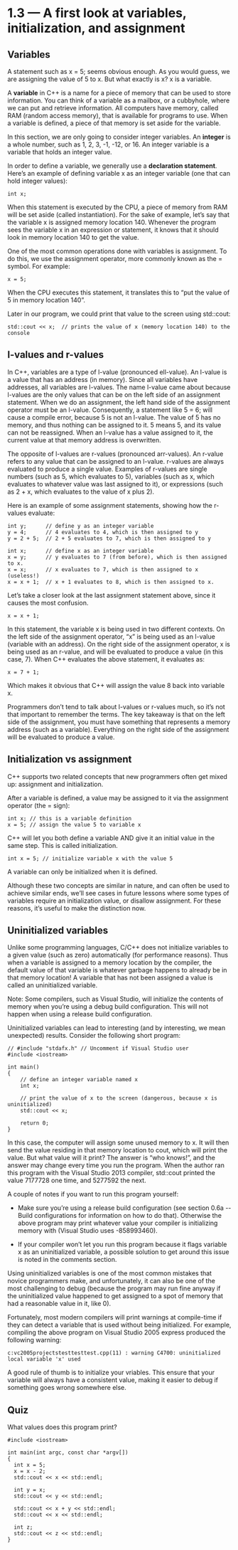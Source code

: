 # 1.3 — A first look at variables, initialization, and assignment

## Variables

A statement such as x = 5; seems obvious enough. As you would guess, we are assigning the value of 5 to x. But what exactly is x? x is a variable.

A **variable** in C++ is a name for a piece of memory that can be used to store information. You can think of a variable as a mailbox, or a cubbyhole, where we can put and retrieve information. All computers have memory, called RAM (random access memory), that is available for programs to use. When a variable is defined, a piece of that memory is set aside for the variable.

In this section, we are only going to consider integer variables. An **integer** is a whole number, such as 1, 2, 3, -1, -12, or 16. An integer variable is a variable that holds an integer value.

In order to define a variable, we generally use a **declaration statement**. Here’s an example of defining variable x as an integer variable (one that can hold integer values):

```
int x;
```

When this statement is executed by the CPU, a piece of memory from RAM will be set aside (called instantiation). For the sake of example, let’s say that the variable x is assigned memory location 140. Whenever the program sees the variable x in an expression or statement, it knows that it should look in memory location 140 to get the value.

One of the most common operations done with variables is assignment. To do this, we use the assignment operator, more commonly known as the = symbol. For example:

```
x = 5;
```

When the CPU executes this statement, it translates this to “put the value of 5 in memory location 140”.

Later in our program, we could print that value to the screen using std::cout:

```
std::cout << x;  // prints the value of x (memory location 140) to the console
```

## l-values and r-values

In C++, variables are a type of l-value (pronounced ell-value). An l-value is a value that has an address (in memory). Since all variables have addresses, all variables are l-values. The name l-value came about because l-values are the only values that can be on the left side of an assignment statement. When we do an assignment, the left hand side of the assignment operator must be an l-value. Consequently, a statement like 5 = 6; will cause a compile error, because 5 is not an l-value. The value of 5 has no memory, and thus nothing can be assigned to it. 5 means 5, and its value can not be reassigned. When an l-value has a value assigned to it, the current value at that memory address is overwritten.

The opposite of l-values are r-values (pronounced arr-values). An r-value refers to any value that can be assigned to an l-value. r-values are always evaluated to produce a single value. Examples of r-values are single numbers (such as 5, which evaluates to 5), variables (such as x, which evaluates to whatever value was last assigned to it), or expressions (such as 2 + x, which evaluates to the value of x plus 2).

Here is an example of some assignment statements, showing how the r-values evaluate:

```
int y;      // define y as an integer variable
y = 4;      // 4 evaluates to 4, which is then assigned to y
y = 2 + 5;  // 2 + 5 evaluates to 7, which is then assigned to y

int x;      // define x as an integer variable
x = y;      // y evaluates to 7 (from before), which is then assigned to x.
x = x;      // x evaluates to 7, which is then assigned to x (useless!)
x = x + 1;  // x + 1 evaluates to 8, which is then assigned to x.
```

Let’s take a closer look at the last assignment statement above, since it causes the most confusion.

```
x = x + 1;
```

In this statement, the variable x is being used in two different contexts. On the left side of the assignment operator, “x” is being used as an l-value (variable with an address). On the right side of the assignment operator, x is being used as an r-value, and will be evaluated to produce a value (in this case, 7). When C++ evaluates the above statement, it evaluates as:

```
x = 7 + 1;
```

Which makes it obvious that C++ will assign the value 8 back into variable x.

Programmers don’t tend to talk about l-values or r-values much, so it’s not that important to remember the terms. The key takeaway is that on the left side of the assignment, you must have something that represents a memory address (such as a variable). Everything on the right side of the assignment will be evaluated to produce a value.

## Initialization vs assignment

C++ supports two related concepts that new programmers often get mixed up: assignment and initialization.

After a variable is defined, a value may be assigned to it via the assignment operator (the = sign):

```
int x; // this is a variable definition
x = 5; // assign the value 5 to variable x
```


C++ will let you both define a variable AND give it an initial value in the same step. This is called initialization.

```
int x = 5; // initialize variable x with the value 5
```

A variable can only be initialized when it is defined.

Although these two concepts are similar in nature, and can often be used to achieve similar ends, we’ll see cases in future lessons where some types of variables require an initialization value, or disallow assignment. For these reasons, it’s useful to make the distinction now.


## Uninitialized variables

Unlike some programming languages, C/C++ does not initialize variables to a given value (such as zero) automatically (for performance reasons). Thus when a variable is assigned to a memory location by the compiler, the default value of that variable is whatever garbage happens to already be in that memory location! A variable that has not been assigned a value is called an uninitialized variable.

Note: Some compilers, such as Visual Studio, will initialize the contents of memory when you’re using a debug build configuration. This will not happen when using a release build configuration.

Uninitialized variables can lead to interesting (and by interesting, we mean unexpected) results. Consider the following short program:

```
// #include "stdafx.h" // Uncomment if Visual Studio user
#include <iostream>

int main()
{
    // define an integer variable named x
    int x;

    // print the value of x to the screen (dangerous, because x is uninitialized)
    std::cout << x;

    return 0;
}
```

In this case, the computer will assign some unused memory to x. It will then send the value residing in that memory location to cout, which will print the value. But what value will it print? The answer is “who knows!”, and the answer may change every time you run the program. When the author ran this program with the Visual Studio 2013 compiler, std::cout printed the value 7177728 one time, and 5277592 the next.

A couple of notes if you want to run this program yourself:

- Make sure you’re using a release build configuration (see section 0.6a -- Build configurations for information on how to do that). Otherwise the above program may print whatever value your compiler is initializing memory with (Visual Studio uses -858993460).

- If your compiler won’t let you run this program because it flags variable x as an uninitialized variable, a possible solution to get around this issue is noted in the comments section.

Using uninitialized variables is one of the most common mistakes that novice programmers make, and unfortunately, it can also be one of the most challenging to debug (because the program may run fine anyway if the uninitialized value happened to get assigned to a spot of memory that had a reasonable value in it, like 0).

Fortunately, most modern compilers will print warnings at compile-time if they can detect a variable that is used without being initialized. For example, compiling the above program on Visual Studio 2005 express produced the following warning:

```
c:vc2005projectstesttesttest.cpp(11) : warning C4700: uninitialized local variable 'x' used
```

A good rule of thumb is to initialize your vriables. This ensure that your variable will always have a consistent value, making it easier to debug if something goes wrong somewhere else.

## Quiz

What values does this program print?

```
#include <iostream>

int main(int argc, const char *argv[])
{
  int x = 5;
  x = x - 2;
  std::cout << x << std::endl;

  int y = x;
  std::cout << y << std::endl;

  std::cout << x + y << std::endl;
  std::cout << x << std::endl;

  int z;
  std::cout << z << std::endl;
}
```
